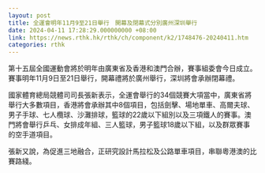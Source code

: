 ```yaml
---
layout: post
title: 全運會明年11月9至21日舉行　開幕及閉幕式分別廣州深圳舉行
date: 2024-04-11 17:28:29.000000000 +08:00
link: https://news.rthk.hk/rthk/ch/component/k2/1748476-20240411.htm
categories: rthk
---
```


第十五屆全國運動會將於明年由廣東省及香港和澳門合辦，賽事組委會今日成立。賽事明年11月9日至21日舉行，開幕禮將於廣州舉行，深圳將會承辦閉幕禮。

國家體育總局競體司司長張新表示，全運會舉行的34個競賽大項當中，廣東省將舉行大多數項目，香港將會承辦其中8個項目，包括劍擊、場地單車、高爾夫球、男子手球、七人欖球、沙灘排球，籃球的22歲以下組別以及三項鐵人的賽事。澳門將會舉行乒乓、女排成年組、三人籃球，男子籃球18歲以下組，以及群眾賽事的空手道項目。

張新又說，為促進三地融合，正研究設計馬拉松及公路單車項目，串聯粵港澳的比賽路綫。
